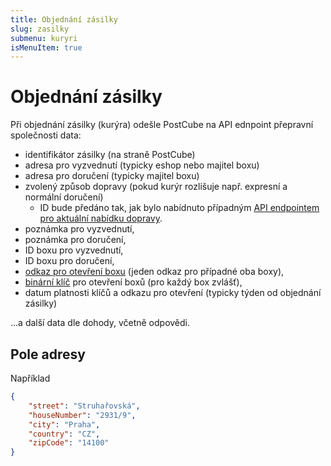 ```yaml
---
title: Objednání zásilky
slug: zasilky
submenu: kuryri
isMenuItem: true
---
```


# Objednání zásilky
Při objednání zásilky (kurýra) odešle PostCube na API ednpoint přepravní společnosti data:
* identifikátor zásilky (na straně PostCube)
* adresa pro vyzvednutí (typicky eshop nebo majitel boxu)
* adresa pro doručení (typicky majitel boxu)
* zvolený způsob dopravy (pokud kurýr rozlišuje např. expresní a normální doručení)
  * ID bude předáno tak, jak bylo nabídnuto případným 
    [API endpointem pro aktuální nabídku dopravy](/docs/kuryri/dopravy.html).
* poznámka pro vyzvednutí,
* poznámka pro doručení,
* ID boxu pro vyzvednutí,
* ID boxu pro doručení,
* [odkaz pro otevření boxu](/docs/kuryri/odkaz.html) (jeden odkaz pro případné oba boxy),
* [binární klíč](/docs/kuryri/klic.html) pro otevření boxů (pro každý box zvlášť),
* datum platnosti klíčů a odkazu pro otevření (typicky týden od objednání zásilky)

...a další data dle dohody, včetně odpovědi.

## Pole adresy
Například
```json
{
    "street": "Struhařovská",
    "houseNumber": "2931/9",
    "city": "Praha",
    "country": "CZ",
    "zipCode": "14100"
}
```
